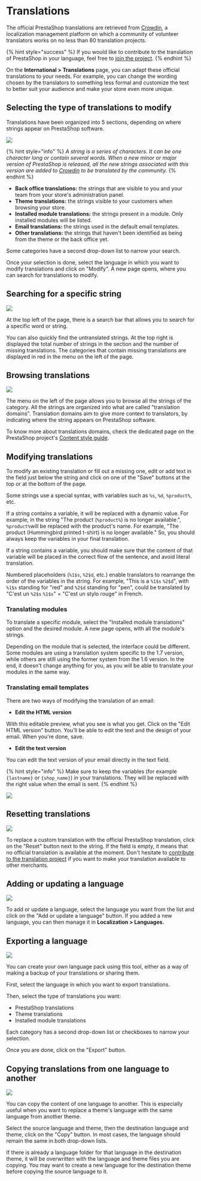 # Translations

The official PrestaShop translations are retrieved from [Crowdin](https://crowdin.com/project/prestashop-official), a localization management platform on which a community of volunteer translators works on no less than 80 translation projects.

{% hint style="success" %}
If you would like to contribute to the translation of PrestaShop in your language, feel free to [join the project](https://crowdin.com/project/prestashop-official).
{% endhint %}

On the **International > Translations** page, you can adapt these official translations to your needs. For example, you can change the wording chosen by the translators to something less formal and customize the text to better suit your audience and make your store even more unique.

## Selecting the type of translations to modify

Translations have been organized into 5 sections, depending on where strings appear on PrestaShop software.

![](<../../../.gitbook/assets/Untitled (3).png>)

{% hint style="info" %}
_A string is a series of characters. It can be one character long or contain several words. When a new minor or major version of PrestaShop is released, all the new strings associated with this version are added to _[_Crowdin_](https://crowdin.com/project/prestashop-official)_ to be translated by the community._
{% endhint %}

* **Back office translations:** the strings that are visible to you and your team from your store's administration panel.
* **Theme translations:** the strings visible to your customers when browsing your store.
* **Installed module translations:** the strings present in a module. Only installed modules will be listed.
* **Email translations:** the strings used in the default email templates.
* **Other translations:** the strings that haven't been identified as being from the theme or the back office yet.

Some categories have a second drop-down list to narrow your search.

Once your selection is done, select the language in which you want to modify translations and click on "Modify". A new page opens, where you can search for translations to modify.

## Searching for a specific string

![](<../../../.gitbook/assets/Untitled (4).png>)

At the top left of the page, there is a search bar that allows you to search for a specific word or string.

You can also quickly find the untranslated strings. At the top right is displayed the total number of strings in the section and the number of missing translations. The categories that contain missing translations are displayed in red in the menu on the left of the page.

## Browsing translations

![](<../../../.gitbook/assets/Untitled (5).png>)

The menu on the left of the page allows you to browse all the strings of the category. All the strings are organized into what are called "translation domains". Translation domains aim to give more context to translators, by indicating where the string appears on PrestaShop software.

To know more about translations domains, check the dedicated page on the PrestaShop project's [Content style guide](https://zeroheight.com/80a6c5a61/v/latest/p/738e72-manage-translation-domains).

## Modifying translations

To modify an existing translation or fill out a missing one, edit or add text in the field just below the string and click on one of the "Save" buttons at the top or at the bottom of the page.

Some strings use a special syntax, with variables such as `%s`, `%d`, `%product%`, etc.

If a string contains a variable, it will be replaced with a dynamic value. For example, in the string "The product (`%product%`) is no longer available.", `%product%`will be replaced with the product's name. For example, "The product (Hummingbird printed t-shirt) is no longer available." So, you should always keep the variables in your final translation.

If a string contains a variable, you should make sure that the content of that variable will be placed in the correct flow of the sentence, and avoid literal translation.

Numbered placeholders (`%1$s`, `%2$d`, etc.) enable translators to rearrange the order of the variables in the string. For example, "This is a `%1$s` `%2$d`", with `%1$s` standing for "red" and `%2$d` standing for "pen", could be translated by "C'est un `%2$s` `%1$s`" = "C'est un stylo rouge" in French.

### Translating modules 

To translate a specific module, select the "Installed module translations" option and the desired module. A new page opens, with all the module's strings.

Depending on the module that is selected, the interface could be different. Some modules are using a translation system specific to the 1.7 version, while others are still using the former system from the 1.6 version. In the end, it doesn't change anything for you, as you will be able to translate your modules in the same way.

### Translating email templates

There are two ways of modifying the translation of an email:

* **Edit the HTML version**

With this editable preview, what you see is what you get. Click on the "Edit HTML version" button. You'll be able to edit the text and the design of your email. When you're done, save. 

* **Edit the text version**

You can edit the text version of your email directly in the text field.

{% hint style="info" %}
Make sure to keep the variables (for example `{lastname}` or `{shop_name}`) in your translations. They will be replaced with the right value when the email is sent.
{% endhint %}

![](<../../../.gitbook/assets/image (49).png>)

## Resetting translations

![](<../../../.gitbook/assets/Untitled (6).png>)

To replace a custom translation with the official PrestaShop translation, click on the "Reset" button next to the string. If the field is empty, it means that no official translation is available at the moment. Don't hesitate to [contribute to the translation project](https://crowdin.com/project/prestashop-official) if you want to make your translation available to other merchants.

## Adding or updating a language

![](<../../../.gitbook/assets/Untitled (7).png>)

To add or update a language, select the language you want from the list and click on the "Add or update a language" button. If you added a new language, you can then manage it in **Localization > Languages.**

## Exporting a language

![](<../../../.gitbook/assets/image (47).png>)

You can create your own language pack using this tool, either as a way of making a backup of your translations or sharing them.

First, select the language in which you want to export translations.

Then, select the type of translations you want:

* PrestaShop translations
* Theme translations
* Installed module translations

Each category has a second drop-down list or checkboxes to narrow your selection.

Once you are done, click on the "Export" button.

## Copying translations from one language to another

![](<../../../.gitbook/assets/image (50).png>)

You can copy the content of one language to another. This is especially useful when you want to replace a theme's language with the same language from another theme.

Select the source language and theme, then the destination language and theme, click on the "Copy" button. In most cases, the language should remain the same in both drop-down lists.

If there is already a language folder for that language in the destination theme, it will be overwritten with the language and theme files you are copying. You may want to create a new language for the destination theme before copying the source language to it.
